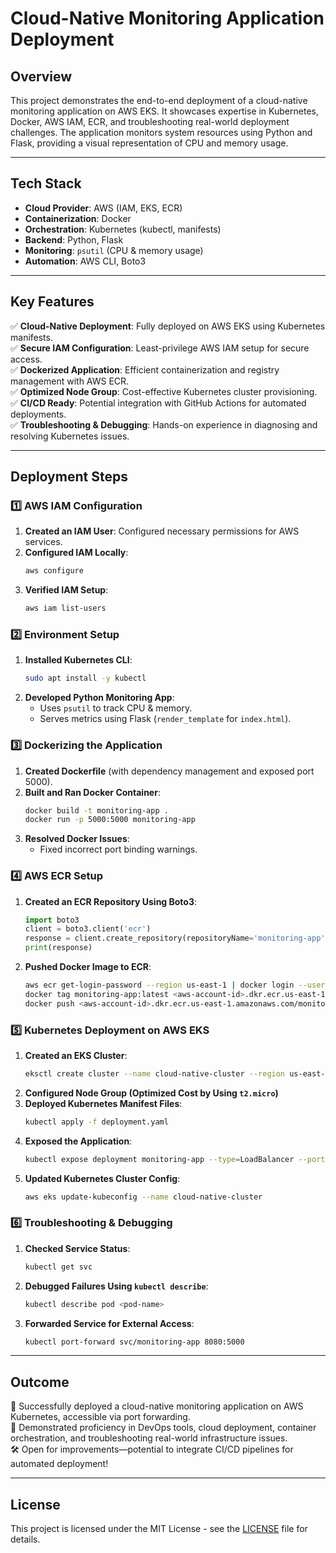 # Cloud-Native Monitoring Application Deployment

## Overview
This project demonstrates the end-to-end deployment of a cloud-native monitoring application on AWS EKS. It showcases expertise in Kubernetes, Docker, AWS IAM, ECR, and troubleshooting real-world deployment challenges. The application monitors system resources using Python and Flask, providing a visual representation of CPU and memory usage.

---

## Tech Stack
- **Cloud Provider**: AWS (IAM, EKS, ECR)
- **Containerization**: Docker
- **Orchestration**: Kubernetes (kubectl, manifests)
- **Backend**: Python, Flask
- **Monitoring**: `psutil` (CPU & memory usage)
- **Automation**: AWS CLI, Boto3

---

## Key Features
✅ **Cloud-Native Deployment**: Fully deployed on AWS EKS using Kubernetes manifests.  
✅ **Secure IAM Configuration**: Least-privilege AWS IAM setup for secure access.  
✅ **Dockerized Application**: Efficient containerization and registry management with AWS ECR.  
✅ **Optimized Node Group**: Cost-effective Kubernetes cluster provisioning.  
✅ **CI/CD Ready**: Potential integration with GitHub Actions for automated deployments.  
✅ **Troubleshooting & Debugging**: Hands-on experience in diagnosing and resolving Kubernetes issues.  

---

## Deployment Steps

### 1️⃣ AWS IAM Configuration
1. **Created an IAM User**: Configured necessary permissions for AWS services.
2. **Configured IAM Locally**:
   ```sh
   aws configure
   ```
3. **Verified IAM Setup**:
   ```sh
   aws iam list-users
   ```

### 2️⃣ Environment Setup
1. **Installed Kubernetes CLI**:
   ```sh
   sudo apt install -y kubectl
   ```
2. **Developed Python Monitoring App**:
   - Uses `psutil` to track CPU & memory.
   - Serves metrics using Flask (`render_template` for `index.html`).

### 3️⃣ Dockerizing the Application
1. **Created Dockerfile** (with dependency management and exposed port 5000).
2. **Built and Ran Docker Container**:
   ```sh
   docker build -t monitoring-app .
   docker run -p 5000:5000 monitoring-app
   ```
3. **Resolved Docker Issues**:
   - Fixed incorrect port binding warnings.

### 4️⃣ AWS ECR Setup
1. **Created an ECR Repository Using Boto3**:
   ```python
   import boto3
   client = boto3.client('ecr')
   response = client.create_repository(repositoryName='monitoring-app')
   print(response)
   ```
2. **Pushed Docker Image to ECR**:
   ```sh
   aws ecr get-login-password --region us-east-1 | docker login --username AWS --password-stdin <aws-account-id>.dkr.ecr.us-east-1.amazonaws.com
   docker tag monitoring-app:latest <aws-account-id>.dkr.ecr.us-east-1.amazonaws.com/monitoring-app:latest
   docker push <aws-account-id>.dkr.ecr.us-east-1.amazonaws.com/monitoring-app:latest
   ```

### 5️⃣ Kubernetes Deployment on AWS EKS
1. **Created an EKS Cluster**:
   ```sh
   eksctl create cluster --name cloud-native-cluster --region us-east-1
   ```
2. **Configured Node Group (Optimized Cost by Using `t2.micro`)**
3. **Deployed Kubernetes Manifest Files**:
   ```sh
   kubectl apply -f deployment.yaml
   ```
4. **Exposed the Application**:
   ```sh
   kubectl expose deployment monitoring-app --type=LoadBalancer --port=80 --target-port=5000
   ```
5. **Updated Kubernetes Cluster Config**:
   ```sh
   aws eks update-kubeconfig --name cloud-native-cluster
   ```

### 6️⃣ Troubleshooting & Debugging
1. **Checked Service Status**:
   ```sh
   kubectl get svc
   ```
2. **Debugged Failures Using `kubectl describe`**:
   ```sh
   kubectl describe pod <pod-name>
   ```
3. **Forwarded Service for External Access**:
   ```sh
   kubectl port-forward svc/monitoring-app 8080:5000
   ```

---

## Outcome
🚀 Successfully deployed a cloud-native monitoring application on AWS Kubernetes, accessible via port forwarding.  
📌 Demonstrated proficiency in DevOps tools, cloud deployment, container orchestration, and troubleshooting real-world infrastructure issues.  
🛠️ Open for improvements—potential to integrate CI/CD pipelines for automated deployment!

---

## License
This project is licensed under the MIT License - see the [LICENSE](LICENSE) file for details.
